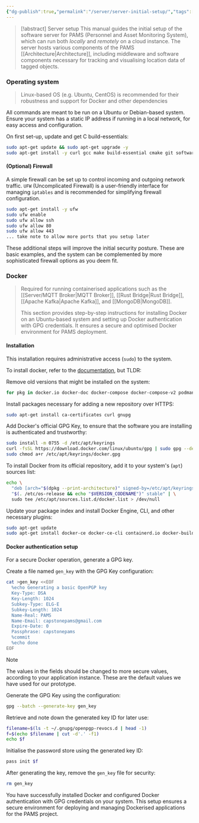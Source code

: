 ```yaml
---
{"dg-publish":true,"permalink":"/server/server-initial-setup/","tags":["archi","middleware","software"]}
---
```


> [!abstract] Server setup
> This manual guides the initial setup of the software server for PAMS (Personnel and Asset Monitoring System), which can run both *locally* and *remotely* on a cloud instance. The server hosts various components of the PAMS [[Architecture\|Architecture]], including middleware and software components necessary for tracking and visualising location data of tagged objects.


### Operating system

> Linux-based OS (e.g. Ubuntu, CentOS) is recommended for their robustness and support for Docker and other dependencies

All commands are meant to be run on a Ubuntu or Debian-based system. Ensure your system has a static IP address if running in a local network, for easy access and configuration.

On first set-up, update and get C build-essentials:

```bash
sudo apt-get update && sudo apt-get upgrade -y
sudo apt-get install -y curl gcc make build-essential cmake git software-properties-common net-tools
```

#### (Optional) Firewall

A simple firewall can be set up to control incoming and outgoing network traffic. `UFW` (Uncomplicated Firewall) is a user-friendly interface for managing `iptables` and is recommended for simplifying firewall configuration.

```bash
sudo apt-get install -y ufw
sudo ufw enable
sudo ufw allow ssh
sudo ufw allow 80
sudo ufw allow 443
... take note to allow more ports that you setup later
```

These additional steps will improve the initial security posture. These are basic examples, and the system can be complemented by more sophisticated firewall options as you deem fit.

### Docker

> Required for running containerised applications such as the [[Server/MQTT Broker\|MQTT Broker]], [[Rust Bridge\|Rust Bridge]], [[Apache Kafka\|Apache Kafka]], and [[MongoDB\|MongoDB]].
> 
> This section provides step-by-step instructions for installing Docker on an Ubuntu-based system and setting up Docker authentication with GPG credentials. It ensures a secure and optimised Docker environment for PAMS deployment.

#### Installation

This installation requires administrative access (`sudo`) to the system.

To install docker, refer to the [documentation](https://docs.docker.com/engine/install/ubuntu/), but TLDR:

Remove old versions that might be installed on the system:

```bash
for pkg in docker.io docker-doc docker-compose docker-compose-v2 podman-docker containerd runc; do sudo apt-get remove $pkg; done
```

Install packages necessary for adding a new repository over HTTPS:

```bash
sudo apt-get install ca-certificates curl gnupg
```

Add Docker's official GPG Key, to ensure that the software you are installing is authenticated and trustworthy:

```bash
sudo install -m 0755 -d /etc/apt/keyrings
curl -fsSL https://download.docker.com/linux/ubuntu/gpg | sudo gpg --dearmor -o /etc/apt/keyrings/docker.gpg
sudo chmod a+r /etc/apt/keyrings/docker.gpg
```

To install Docker from its official repository, add it to your system's (`apt`) sources list:

```bash
echo \
  "deb [arch="$(dpkg --print-architecture)" signed-by=/etc/apt/keyrings/docker.gpg] https://download.docker.com/linux/ubuntu \
  "$(. /etc/os-release && echo "$VERSION_CODENAME")" stable" | \
  sudo tee /etc/apt/sources.list.d/docker.list > /dev/null
```

Update your package index and install Docker Engine, CLI, and other necessary plugins:

```bash
sudo apt-get update
sudo apt-get install docker-ce docker-ce-cli containerd.io docker-buildx-plugin docker-compose-plugin
```

#### Docker authentication setup

For a secure Docker operation, generate a GPG key.

Create a file named `gen_key` with the GPG Key configuration:

```bash
cat >gen_key <<EOF
  %echo Generating a basic OpenPGP key
  Key-Type: DSA
  Key-Length: 1024
  Subkey-Type: ELG-E
  Subkey-Length: 1024
  Name-Real: PAMS
  Name-Email: capstonepams@gmail.com
  Expire-Date: 0
  Passphrase: capstonepams
  %commit
  %echo done
EOF
```

> [!note]
> The values in the fields should be changed to more secure values, according to your application instance. These are the default values we have used for our prototype.

Generate the GPG Key using the configuration:

```bash
gpg --batch --generate-key gen_key
```


Retrieve and note down the generated key ID for later use:

```bash
filename=$(ls -t ~/.gnupg/openpgp-revocs.d | head -1)
f=$(echo $filename | cut -d'.' -f1)
echo $f
```

Initialise the password store using the generated key ID:

```bash
pass init $f
```

After generating the key, remove the `gen_key` file for security:

```bash
rm gen_key
```

You have successfully installed Docker and configured Docker authentication with GPG credentials on your system. This setup ensures a secure environment for deploying and managing Dockerised applications for the PAMS project.
